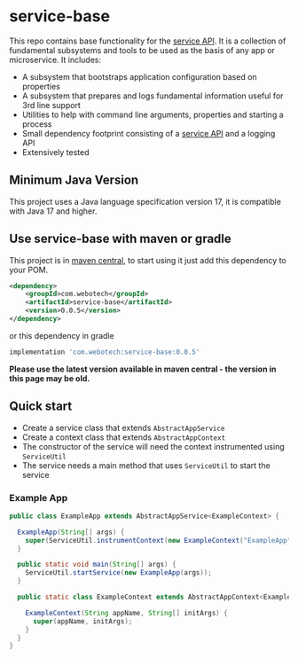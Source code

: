 # service-base

This repo contains base functionality for
the [service API](https://github.com/paulmackinlay/state-machine). It is a collection of fundamental
subsystems and tools to be used as the basis of any app or microservice. It includes:

- A subsystem that bootstraps application configuration based on properties
- A subsystem that prepares and logs fundamental information useful for 3rd line support
- Utilities to help with command line arguments, properties and starting a process
- Small dependency footprint consisting of
  a [service API](https://github.com/paulmackinlay/state-machine) and a logging API
- Extensively tested

## Minimum Java Version

This project uses a Java language specification version 17, it is compatible with Java 17 and
higher.

## Use service-base with maven or gradle

This project is in [maven central](https://central.sonatype.com/artifact/com.webotech/service-base),
to start using it just add this dependency to your POM.

```xml
<dependency>
    <groupId>com.webotech</groupId>
    <artifactId>service-base</artifactId>
    <version>0.0.5</version>
</dependency>
```

or this dependency in gradle

```groovy
implementation 'com.webotech:service-base:0.0.5'
```

**Please use the latest version available in maven central - the version in this page may be old.**

## Quick start

- Create a service class that extends `AbstractAppService`
- Create a context class that extends `AbstractAppContext`
- The constructor of the service will need the context instrumented using `ServiceUtil`
- The service needs a main method that uses `ServiceUtil` to start the service

### Example App

```java
public class ExampleApp extends AbstractAppService<ExampleContext> {

  ExampleApp(String[] args) {
    super(ServiceUtil.instrumentContext(new ExampleContext("ExampleApp", args)));
  }

  public static void main(String[] args) {
    ServiceUtil.startService(new ExampleApp(args));
  }

  public static class ExampleContext extends AbstractAppContext<ExampleContext> {

    ExampleContext(String appName, String[] initArgs) {
      super(appName, initArgs);
    }
  }
}
```
